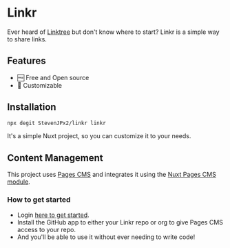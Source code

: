 # Linkr

Ever heard of [Linktree](https://linktr.ee/) but don't know where to start? Linkr is a simple way to share links.

## Features
- 🆓 Free and Open source
- 🎨 Customizable

## Installation

```sh
npx degit StevenJPx2/linkr linkr

```

It's a simple Nuxt project, so you can customize it to your needs.

## Content Management

This project uses [Pages CMS](https://github.com/pages-cms/pages-cms) and integrates it using the [Nuxt Pages CMS module](https://github.com/stevenjpx2/nuxt-pagescms).

### How to get started
- Login [here to get started](https://next.pagescms.org/).
- Install the GitHub app to either your Linkr repo or org to give Pages CMS access to your repo.
- And you'll be able to use it without ever needing to write code!
